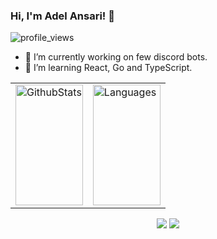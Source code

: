 ### Hi, I'm Adel Ansari! 👋
![profile_views](https://komarev.com/ghpvc/?username=adelansari)  


<!--
**adelansari/adelansari** is a ✨ _special_ ✨ repository because its `README.md` (this file) appears on your GitHub profile.

Here are some ideas to get you started:

- 🔭 I’m currently working on ...
- 🌱 I’m currently learning ...
- 👯 I’m looking to collaborate on ...
- 🤔 I’m looking for help with ...
- 💬 Ask me about ...
- 📫 How to reach me: ...
- 😄 Pronouns: ...
- ⚡ Fun fact: ...
-->

- 🔭 I’m currently working on few discord bots.
- 🌱 I’m learning React, Go and TypeScript.

<!-- <p align="center">
  <img height="200" src="https://github-readme-stats-adelansari.vercel.app/api?username=adelansari&show_icons=true&theme=algolia&count_private=true&line_height=28&include_all_commits=true&card_width=450&role=OWNER"/>
  <img height="200" src="https://github-readme-stats-adelansari.vercel.app/api/top-langs/?username=adelansari&layout=compact&langs_count=8&theme=algolia&role=OWNER"/>
</p> -->

<table align="center" width="100%">
<tbody>
  <tr>
    <td valign="top" width="50%" height="200">
      <img align="center" alt="GithubStats" src="https://github-readme-stats-adelansari.vercel.app/api?username=adelansari&show_icons=true&theme=algolia&count_private=true&line_height=28&include_all_commits=true" width="100%" height="100%" />
    </td>
    <td valign="top" width="50%" height="200">
      <img align="center" alt="Languages" src="https://github-readme-stats-adelansari.vercel.app/api/top-langs/?username=adelansari&layout=compact&langs_count=8&theme=algolia" width="100%" height="100%" />
    </td>
  </tr>
</tbody>
</table>



<p align="center">
<a href="https://www.linkedin.com/in/adel-ansari/"><img src="https://img.shields.io/badge/-Linkedin-008B8B?style=flat&logo=appveyor=&logoColor=white"/></a>
<a href="mailto:adelansari.a@gmail.com"><img src="https://img.shields.io/badge/-Email-008B8B?style=flat&logo=appveyor=&logoColor=white"/></a>
</p>
